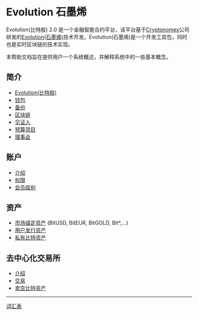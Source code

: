 # Evolution 石墨烯

Evolution(比特股) 2.0 是一个金融智能合约平台，该平台基于[Cryptonomex](http://cryptonomex.com)公司研发的[Evolution(石墨烯)](https://github.com/cryptonomex/evolution)技术开发。Evolution(石墨烯)是一个开发工具包，同时也是实时区块链的技术实现。

本帮助文档旨在提供用户一个系统概述，并解释系统中的一些基本概念。

## 简介
 * [Evolution(比特股)](introduction/evolution.md)
 * [钱包](introduction/wallets.md)
 * [备份](introduction/backups.md)
 * [区块链](introduction/blockchain.md)
 * [见证人](introduction/delegate.md)
 * [预算项目](introduction/workers.md)
 * [理事会](introduction/committee.md)

## 账户
 * [介绍](accounts/general.md)
 * [权限](accounts/permissions.md)
 * [会员级别](accounts/membership.md)

## 资产
 * [市场锚定资产](assets/mpa.md) (BitUSD, BitEUR, BitGOLD, Bit\*,...)
 * [用户发行资产](assets/uia.md)
 * [私有比特资产](assets/privbitassets.md)

## 去中心化交易所
 * [介绍](dex/introduction.md)
 * [交易](dex/trading.md)
 * [卖空比特资产](dex/shorting.md)

----------
[词汇表](glossary.md)
